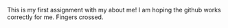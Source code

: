This is my first assignment with my about me!
I am hoping the github works correctly for me.
Fingers crossed.
